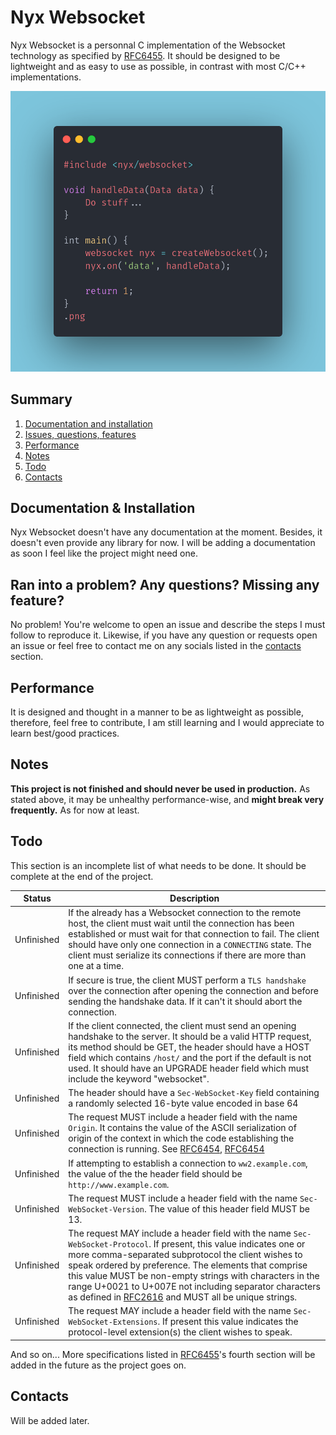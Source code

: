 # Nyx Websocket

Nyx Websocket is a personnal C implementation of the Websocket technology as specified by [RFC6455](https://datatracker.ietf.org/doc/html/rfc6455). It should be designed to be lightweight and as easy to use as possible, in contrast with most C/C++ implementations.

![Template Image](https://github.com/DarsFabian/NyxWebsocket/blob/master/images/carbon.png)

## Summary

 1. [Documentation and installation](https://github.com/DarsFabian/NyxWebsocket#documentation--installation)
 2. [Issues, questions, features](https://github.com/DarsFabian/NyxWebsocket#ran-into-a-problem-any-questions-missing-any-feature)
 3. [Performance](https://github.com/DarsFabian/NyxWebsocket#performance)
 4. [Notes](https://github.com/DarsFabian/NyxWebsocket#notes)
 5. [Todo](https://github.com/DarsFabian/NyxWebsocket#todo)
 6. [Contacts](https://github.com/DarsFabian/NyxWebsocket#contacts)

## Documentation & Installation
Nyx Websocket doesn't have any documentation at the moment. Besides, it doesn't even provide any library for now. I will be adding a documentation as soon I feel like the project might need one.

## Ran into a problem? Any questions? Missing any feature?
No problem! You're welcome to open an issue and describe the steps I must follow to reproduce it. Likewise, if you have any question or requests open an issue or feel free to contact me on any socials listed in the [contacts](##Contacts) section.


## Performance

It is designed and thought in a manner to be as lightweight as possible, therefore, feel free to contribute, I am still learning and I would appreciate to learn best/good practices.

## Notes

**This project is not finished and should never be used in production.** As stated above, it may be unhealthy performance-wise, and **might break very frequently.** As for now at least.

## Todo

This section is an incomplete list of what needs to be done. It should be complete at the end of the project.

| Status | Description |
|--|--|
| Unfinished | If the already has a Websocket connection to the remote host, the client must wait until the connection has been established or must wait for that connection to fail. The client should have only one connection in a `CONNECTING` state. The client must serialize its connections if there are more than one at a time. |
| Unfinished | If secure is true, the client MUST perform a `TLS handshake` over the connection after opening the connection and before sending the handshake data. If it can't it should abort the connection. |
| Unfinished | If the client connected, the client must send an opening handshake to the server. It should be a valid HTTP request, its method should be GET, the header should have a HOST field which contains `/host/` and the port if the default is not used. It should have an UPGRADE header field which must include the keyword "websocket". |
| Unfinished | The header should have a `Sec-WebSocket-Key` field containing a randomly selected 16-byte value encoded in base 64 |
| Unfinished | The request MUST include a header field with the name `Origin`. It contains the value of the ASCII serialization of origin of the context in which the code establishing the connection is running. See [RFC6454](https://datatracker.ietf.org/doc/html/rfc6454), [RFC6454](https://datatracker.ietf.org/doc/html/rfc6454) |
| Unfinished | If attempting to establish a connection to `ww2.example.com`, the value of the the header field should be `http://www.example.com`. |
| Unfinished | The request MUST include a header field with the name `Sec-WebSocket-Version`.  The value of this header field MUST be 13. |
| Unfinished | The request MAY include a header field with the name `Sec-WebSocket-Protocol`. If present, this value indicates one or more comma-separated subprotocol the client wishes to speak ordered by preference. The elements that comprise this value MUST be non-empty strings with characters in the range U+0021 to U+007E not including separator characters as defined in [RFC2616](https://datatracker.ietf.org/doc/html/rfc2616) and MUST all be unique strings. |
| Unfinished | The request MAY include a header field with the name `Sec-WebSocket-Extensions`. If present this value indicates the protocol-level extension(s) the client wishes to speak. |

And so on... More specifications listed in [RFC6455](https://datatracker.ietf.org/doc/html/rfc6455)'s fourth section will be added in the future as the project goes on.


## Contacts
 Will be added later.
